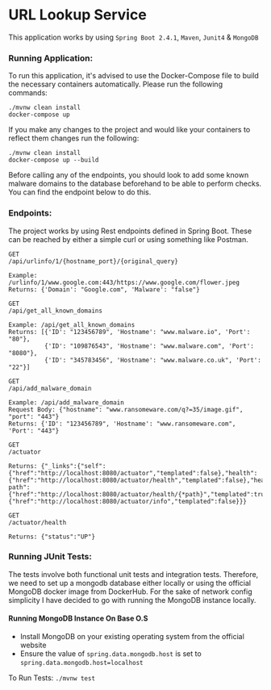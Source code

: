 # URL Lookup Service

This application works by using `Spring Boot 2.4.1`, `Maven`, `Junit4` & `MongoDB`

### Running Application:

To run this application, it's advised to use the Docker-Compose file to build the necessary containers automatically.
Please run the following commands:
```
./mvnw clean install
docker-compose up 
```

If you make any changes to the project and would like your containers to reflect them changes run the following:
```
./mvnw clean install
docker-compose up --build
```

Before calling any of the endpoints, you should look to add some known malware domains to the database beforehand to be able to perform checks.
You can find the endpoint below to do this.

### Endpoints:
The project works by using Rest endpoints defined in Spring Boot. These can be reached by either a simple curl or using something like Postman.


```
GET
/api/urlinfo/1/{hostname_port}/{original_query}

Example: /urlinfo/1/www.google.com:443/https://www.google.com/flower.jpeg
Returns: {'Domain': "Google.com", 'Malware': "false"}
```

```
GET
/api/get_all_known_domains

Example: /api/get_all_known_domains
Returns: [{'ID': "123456789", 'Hostname': "www.malware.io", 'Port': "80"},
          {'ID': "109876543", 'Hostname': "www.malware.com", 'Port': "8080"},
          {'ID': "345783456", 'Hostname': "www.malware.co.uk", 'Port': "22"}]
```

```
GET
/api/add_malware_domain

Example: /api/add_malware_domain
Request Body: {"hostname": "www.ransomeware.com/q?=35/image.gif", "port": "443"}
Returns: {'ID': "123456789", 'Hostname': "www.ransomeware.com", 'Port': "443"}
```

```
GET
/actuator

Returns: {"_links":{"self":{"href":"http://localhost:8080/actuator","templated":false},"health":{"href":"http://localhost:8080/actuator/health","templated":false},"health-path":{"href":"http://localhost:8080/actuator/health/{*path}","templated":true},"info":{"href":"http://localhost:8080/actuator/info","templated":false}}}
```

```
GET
/actuator/health

Returns: {"status":"UP"}
```

### Running JUnit Tests:
The tests involve both functional unit tests and integration tests. Therefore, we need to set up a mongodb database either locally or 
using the official MongoDB docker image from DockerHub. For the sake of network config simplicity I have decided to go with running the MongoDB instance locally.

#### Running MongoDB Instance On Base O.S
- Install MongoDB on your existing operating system from the official website
- Ensure the value of `spring.data.mongodb.host` is set to `spring.data.mongodb.host=localhost`

To Run Tests: `./mvnw test`


